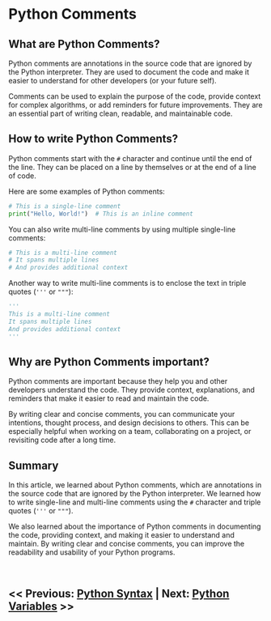 # Python Comments

## What are Python Comments?

Python comments are annotations in the source code that are ignored by the Python interpreter. They are used to document the code and make it easier to understand for other developers (or your future self).

Comments can be used to explain the purpose of the code, provide context for complex algorithms, or add reminders for future improvements. They are an essential part of writing clean, readable, and maintainable code.

## How to write Python Comments?

Python comments start with the `#` character and continue until the end of the line. They can be placed on a line by themselves or at the end of a line of code.

Here are some examples of Python comments:

```python
# This is a single-line comment
print("Hello, World!")  # This is an inline comment
```

You can also write multi-line comments by using multiple single-line comments:

```python
# This is a multi-line comment
# It spans multiple lines
# And provides additional context
```

Another way to write multi-line comments is to enclose the text in triple quotes (`'''` or `"""`):

```python
'''
This is a multi-line comment
It spans multiple lines
And provides additional context
'''
```

## Why are Python Comments important?

Python comments are important because they help you and other developers understand the code. They provide context, explanations, and reminders that make it easier to read and maintain the code.

By writing clear and concise comments, you can communicate your intentions, thought process, and design decisions to others. This can be especially helpful when working on a team, collaborating on a project, or revisiting code after a long time.

## Summary

In this article, we learned about Python comments, which are annotations in the source code that are ignored by the Python interpreter. We learned how to write single-line and multi-line comments using the `#` character and triple quotes (`'''` or `"""`).

We also learned about the importance of Python comments in documenting the code, providing context, and making it easier to understand and maintain. By writing clear and concise comments, you can improve the readability and usability of your Python programs.

<br>

## << Previous: [Python Syntax](01_python_syntax.md) | Next: [Python Variables](1B-variables.md) >>

